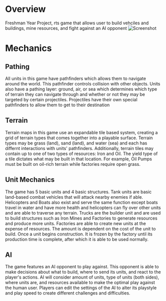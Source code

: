 # Overview
Freshman Year Project, rts game that allows user to build vehciles and buildings, mine resources, and fight against an AI opponent
![Screenshot](http://i63.tinypic.com/2qcmhiu.png)
# Mechanics
## Pathing
All units in this game have pathfinders which allows them to navigate around the world. This pathfinder controls collision with other objects. Units also have a pathing layer: ground, air, or sea which determines which type of terrain they can navigate through and whether or not they may be targeted by certain projectiles. Projectiles have their own special pathfinders to allow them to get to their destination
## Terrain
Terrain maps in this game use an expandable tile based system, creating a grid of terrain types that comes together into a playable surface. Terrain types may be grass (land), sand (land), and water (sea) and each has differnt interactions with units' pathfinders. Additionally, terrain tiles may contain up to one of two types of resources: Iron and Oil. The yield type of a tile dictates what may be built in that location. For example, Oil Pumps must be built on oil-rich terrain while factories require open grass.
## Unit Mechanics
The game has 5 basic units and 4 basic structures. Tank units are basic land-based combat vehicles that will attack nearby enemies if able. Helicopters and Boats also exist and serve the same function except boats travel in water and have more health and helicopters can fly over other units and are able to traverse any terrain. Trucks are the builder unit and are used to build structures such as Iron Mines and Factories to generate resources and produce more units. Factories are able to create new units at the expense of resources. The amount is dependent on the cost of the unit to build. Once a unit begins construction. It is frozen by the factory until its production time is complete, after which it is able to be used normally.
## AI
The game features an AI opponent to play against. This opponent is able to make decisions about what to build, where to send its units, and react to the player's actions. AI will consider amount of units, type of units (both sides), where units are, and resources available to make the optimal play against the human user. Players can edit the settings of the AI to alter its playstyle and play speed to create different challenges and difficulties.
